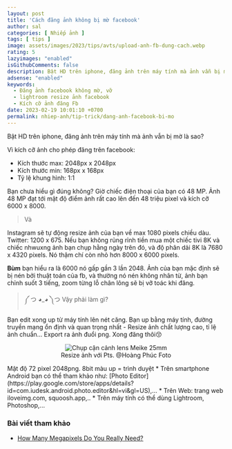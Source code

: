 ```yaml
---
layout: post
title: 'Cách đăng ảnh không bị mờ facebook'
author: sal
categories: [ Nhiếp ảnh ]
tags: [ tips ]
image: assets/images/2023/tips/avts/upload-anh-fb-dung-cach.webp
rating: 5
lazyimages: "enabled"
isGithubComments: false
description: Bật HD trên iphone, đăng ảnh trên máy tính mà ảnh vẫn bị mờ là sao?
adsense: "enabled"
keywords:
  - Đăng ảnh facebook không mờ, vỡ
  - lightroom resize ảnh facebook
  - Kích cỡ ảnh đăng Fb
date: 2023-02-19 10:01:10 +0700
permalink: nhiep-anh/tip-trick/dang-anh-facebook-bi-mo
---
```


Bật HD trên iphone, đăng ảnh trên máy tính mà ảnh vẫn bị mờ là sao?

Vì kích cỡ ảnh cho phép đăng trên facebook:
* Kích thước max: 2048px x 2048px
* Kích thước min: 168px x 168px
* Tỷ lệ khung hình: 1:1

Bạn chưa hiểu gì đúng không? Giờ chiếc điện thoại của bạn có 48 MP. Ảnh 48 MP đạt tới mật độ điểm ảnh rất cao lên đến 48 triệu pixel và kích cỡ 6000 x 8000.
> Và

Instagram sẽ tự động resize ảnh của bạn về max 1080 pixels chiều dàu. Twitter: 1200 x 675. Nếu bạn không rủng rỉnh tiền mua một chiếc tivi 8K và chiếc nhwuxng ảnh bạn chụp hằng ngày trên đó, và độ phân dải 8K là 7680 x 4320 pixels. Nó thậm chí còn nhỏ hơn 8000 x 6000 pixels.

**Bùm** bạn hiểu ra là 6000 nó gấp gần 3 lần 2048. Ảnh của bạn mặc định sẽ bị nén bởi thuật toán của fb, và thường nó nén không nhân từ, ảnh bạn chỉnh suốt 3 tiếng, zoom từng lỗ chân lông sẽ bị vỡ toác khi đăng.

> ༼ つ ◕_◕ ༽つ Vậy phải làm gì?

Bạn edit xong up từ máy tính lên nét căng.
Bạn up bằng máy tính, đường truyền mạng ổn định và quan trọng nhất - Resize ảnh chất lượng cao, tỉ lệ ảnh chuẩn...
Export ra ảnh đuổi png. Xong đăng thôi😚

<p style="text-align:center; ">
<picture>
  <source data-srcset="../../assets/images/2023/tips/tip-chinh-anh-resize-anh.webp" />
  <img class="responsive" data-lowsrc="../../assets/images/2023/tips/tip-chinh-anh-resize-anh.webp" alt="Chụp cận cảnh lens Meike 25mm" data-sizes="auto" loading="lazy"/><br>
</picture>
Resize ảnh với Pts. @Hoàng Phúc Foto
</p>
Mật độ 72 pixel 2048png. 8bit màu up = trình duyệt
* Trên smartphone Android bạn có thể tham khảo như:  [Photo Editor](https://play.google.com/store/apps/details?id=com.iudesk.android.photo.editor&hl=vi&gl=US),...
* Trên Web: trang web iloveimg.com, squoosh.app,..
* Trên máy tính có thể dùng Lightroom, Photoshop,...

### Bài viết tham khảo
* [How Many Megapixels Do You Really Need?](https://www.tomsguide.com/us/how-many-megapixels-you-need,review-1974.html)
